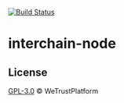 [![Build Status](https://travis-ci.com/WeTrustPlatform/interchain-node-contracts.svg?token=52dbeJVrfqXvGhWfS1U6&branch=develop)](https://travis-ci.com/WeTrustPlatform/interchain-node-contracts)

# interchain-node


## License
[GPL-3.0](https://www.gnu.org/licenses/gpl-3.0.en.html) &copy; WeTrustPlatform
